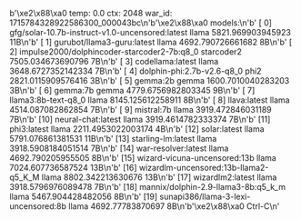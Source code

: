 b'\xe2\x88\xa0 temp: 0.0 ctx: 2048 war_id: 1715784328922586300_000043bc\n'b'\xe2\x88\xa0 models:\n'b' [ 0] gfg/solar-10.7b-instruct-v1.0-uncensored:latest        llama 5821.969903945923          11B\n'b' [ 1]       gurubot/llama3-guru:latest        llama 4692.790726661682           8B\n'b' [ 2] impulse2000/dolphincoder-starcoder2-7b:q8_0   starcoder2 7505.034673690796           7B\n'b' [ 3]                 codellama:latest        llama 3648.6727352142334           7B\n'b' [ 4]       dolphin-phi:2.7b-v2.6-q8_0         phi2 2821.0115909576416           3B\n'b' [ 5]                         gemma:2b        gemma 1600.7010040283203           3B\n'b' [ 6]                         gemma:7b        gemma 4779.6756982803345           9B\n'b' [ 7]              llama3:8b-text-q8_0        llama 8145.125612258911           8B\n'b' [ 8]                     llava:latest        llama 4514.087082862854           7B\n'b' [ 9]                       mistral:7b        llama 3919.472846031189           7B\n'b' [10]               neural-chat:latest        llama 3919.4614782333374           7B\n'b' [11]                      phi3:latest        llama 2211.4953022003174           4B\n'b' [12]                     solar:latest        llama 5791.076861381531          11B\n'b' [13]               starling-lm:latest        llama 3918.5908184051514           7B\n'b' [14]              war-resolver:latest        llama 4692.790205955505           8B\n'b' [15]     wizard-vicuna-uncensored:13b        llama 7024.607736587524          13B\n'b' [16] wizardlm-uncensored:13b-llama2-q5_K_M        llama 8802.342213630676          13B\n'b' [17]                 wizardlm2:latest        llama 3918.5796976089478           7B\n'b' [18] mannix/dolphin-2.9-llama3-8b:q5_k_m        llama 5467.904428482056           8B\n'b' [19] sunapi386/llama-3-lexi-uncensored:8b        llama 4692.77783870697           8B\n'b'\xe2\x88\xa0 Ctrl-C\n'